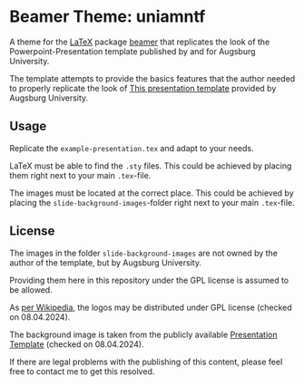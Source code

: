 # Beamer Theme: uniamntf

A theme for the [LaTeX](https://www.latex-project.org/) package [beamer](https://github.com/josephwright/beamer) that replicates the look of the Powerpoint-Presentation template published by and for Augsburg University.

The template attempts to provide the basics features that the author needed to properly replicate the look of [This presentation template](#TODO) provided by Augsburg University.

## Usage

Replicate the `example-presentation.tex` and adapt to your needs.

LaTeX must be able to find the `.sty` files. This could be achieved by placing them right next to your main `.tex`-file.

The images must be located at the correct place. This could be achieved by placing the `slide-background-images`-folder right next to your main `.tex`-file.

## License

The images in the folder `slide-background-images` are not owned by the author of the template, but by Augsburg University.

Providing them here in this repository under the GPL license is assumed to be allowed.

As [per Wikipedia](https://de.wikipedia.org/wiki/Datei:Logo_uni_augsburg.jpg), the logos may be distributed under GPL license (checked on 08.04.2024).

The background image is taken from the publicly available [Presentation Template](#TODO) (checked on 08.04.2024).

If there are legal problems with the publishing of this content, please feel free to contact me to get this resolved.

<!-- The template seems to have been created by this company https://v2-powerpoint.de/portfolio-item/universitaet-augsburg/  -->
